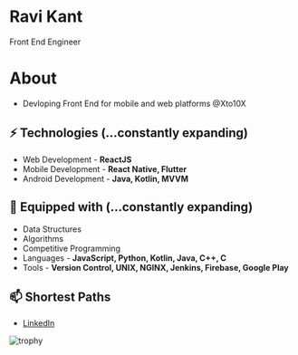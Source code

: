 # Ravi Kant
Front End Engineer 

# About
- Devloping Front End for mobile and web platforms @Xto10X

## ⚡ Technologies (...constantly expanding)
- Web Development - **ReactJS**
- Mobile Development - **React Native, Flutter**
- Android Development - **Java, Kotlin, MVVM**

## :toolbox: Equipped with (...constantly expanding)
- Data Structures
- Algorithms
- Competitive Programming
- Languages - **JavaScript, Python, Kotlin, Java, C++, C**
- Tools - **Version Control, UNIX, NGINX, Jenkins, Firebase, Google Play**


## 📫 Shortest Paths
- [LinkedIn](https://www.linkedin.com/in/ravikaant/)

![trophy](https://github-profile-trophy.vercel.app/?username=ravikaant&no-bg=true&row=1&column=6&no-frame=true&margin-w=15&margin-h=15)


<!--
**kavirant/kavirant** is a ✨ _special_ ✨ repository because its `README.md` (this file) appears on your GitHub profile.

Here are some ideas to get you started:

- 🔭 I’m currently working on ...
- 🌱 I’m currently learning ...
- 👯 I’m looking to collaborate on ...
- 🤔 I’m looking for help with ...
- 💬 Ask me about ...
- 📫 How to reach me: ...
- 😄 Pronouns: ...
- ⚡ Fun fact: ...
-->
